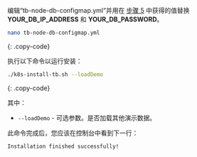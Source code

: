 编辑“tb-node-db-configmap.yml”并用在 [步骤 5](#步骤-5-配置-Google-Cloud-SQL-PostgreSQL-实例) 中获得的值替换 **YOUR_DB_IP_ADDRESS** 和 **YOUR_DB_PASSWORD**。

```bash
nano tb-node-db-configmap.yml
```
{: .copy-code}

执行以下命令以运行安装：

```bash
./k8s-install-tb.sh --loadDemo
```
{: .copy-code}

其中：

- `--loadDemo` - 可选参数。是否加载其他演示数据。

此命令完成后，您应该在控制台中看到下一行：

```
Installation finished successfully!
```